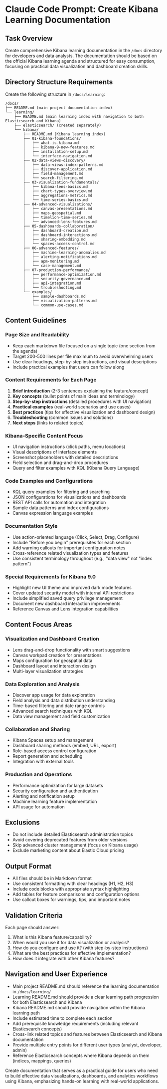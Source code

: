 # Claude Code Prompt: Create Kibana Learning Documentation

## Task Overview
Create comprehensive Kibana learning documentation in the `/docs` directory for developers and data analysts. The documentation should be based on the official Kibana learning agenda and structured for easy consumption, focusing on practical data visualization and dashboard creation skills.

## Directory Structure Requirements
Create the following structure in `/docs/learning`:

```
/docs/
├── README.md (main project documentation index)
└── learning/
    ├── README.md (main learning index with navigation to both Elasticsearch and Kibana)
    ├── elasticsearch/ (created separately)
    └── kibana/
        ├── README.md (Kibana learning index)
        ├── 01-kibana-foundations/
        │   ├── what-is-kibana.md
        │   ├── kibana-9-new-features.md
        │   ├── installation-setup.md
        │   └── interface-navigation.md
        ├── 02-data-views-discovery/
        │   ├── data-views-index-patterns.md
        │   ├── discover-application.md
        │   ├── field-management.md
        │   └── search-filtering.md
        ├── 03-visualization-fundamentals/
        │   ├── kibana-lens-basics.md
        │   ├── chart-types-overview.md
        │   ├── aggregations-metrics.md
        │   └── time-series-basics.md
        ├── 04-advanced-visualizations/
        │   ├── canvas-presentations.md
        │   ├── maps-geospatial.md
        │   ├── timelion-time-series.md
        │   └── advanced-lens-features.md
        ├── 05-dashboards-collaboration/
        │   ├── dashboard-creation.md
        │   ├── dashboard-interactions.md
        │   ├── sharing-embedding.md
        │   └── spaces-access-control.md
        ├── 06-advanced-features/
        │   ├── machine-learning-anomalies.md
        │   ├── alerting-notifications.md
        │   ├── apm-monitoring.md
        │   └── case-management.md
        ├── 07-production-performance/
        │   ├── performance-optimization.md
        │   ├── security-governance.md
        │   ├── api-integration.md
        │   └── troubleshooting.md
        └── examples/
            ├── sample-dashboards.md
            ├── visualization-patterns.md
            └── common-use-cases.md
```

## Content Guidelines

### Page Size and Readability
- Keep each markdown file focused on a single topic (one section from the agenda)
- Target 200-500 lines per file maximum to avoid overwhelming users
- Use clear headings, step-by-step instructions, and visual descriptions
- Include practical examples that users can follow along

### Content Requirements for Each Page
1. **Brief introduction** (2-3 sentences explaining the feature/concept)
2. **Key concepts** (bullet points of main ideas and terminology)
3. **Step-by-step instructions** (detailed procedures with UI navigation)
4. **Practical examples** (real-world scenarios and use cases)
5. **Best practices** (tips for effective visualization and dashboard design)
6. **Troubleshooting** (common issues and solutions)
7. **Next steps** (links to related topics)

### Kibana-Specific Content Focus
- UI navigation instructions (click paths, menu locations)
- Visual descriptions of interface elements
- Screenshot placeholders with detailed descriptions
- Field selection and drag-and-drop procedures
- Query and filter examples with KQL (Kibana Query Language)

### Code Examples and Configurations
- KQL query examples for filtering and searching
- JSON configurations for visualizations and dashboards
- REST API calls for automation and integration
- Sample data patterns and index configurations
- Canvas expression language examples

### Documentation Style
- Use action-oriented language (Click, Select, Drag, Configure)
- Include "Before you begin" prerequisites for each section
- Add warning callouts for important configuration notes
- Cross-reference related visualization types and features
- Use consistent terminology throughout (e.g., "data view" not "index pattern")

### Special Requirements for Kibana 9.0
- Highlight new UI theme and improved dark mode features
- Cover updated security model with internal API restrictions
- Include simplified saved query privilege management
- Document new dashboard interaction improvements
- Reference Canvas and Lens integration capabilities

## Content Focus Areas

### Visualization and Dashboard Creation
- Lens drag-and-drop functionality with smart suggestions
- Canvas workpad creation for presentations
- Maps configuration for geospatial data
- Dashboard layout and interaction design
- Multi-layer visualization strategies

### Data Exploration and Analysis
- Discover app usage for data exploration
- Field analysis and data distribution understanding
- Time-based filtering and date range controls
- Advanced search techniques with KQL
- Data view management and field customization

### Collaboration and Sharing
- Kibana Spaces setup and management
- Dashboard sharing methods (embed, URL, export)
- Role-based access control configuration
- Report generation and scheduling
- Integration with external tools

### Production and Operations
- Performance optimization for large datasets
- Security configuration and authentication
- Alerting and notification setup
- Machine learning feature implementation
- API usage for automation

## Exclusions
- Do not include detailed Elasticsearch administration topics
- Avoid covering deprecated features from older versions
- Skip advanced cluster management (focus on Kibana usage)
- Exclude marketing content about Elastic Cloud pricing

## Output Format
- All files should be in Markdown format
- Use consistent formatting with clear headings (H1, H2, H3)
- Include code blocks with appropriate syntax highlighting
- Add tables for feature comparisons and configuration options
- Use callout boxes for warnings, tips, and important notes

## Validation Criteria
Each page should answer:
1. What is this Kibana feature/capability?
2. When would you use it for data visualization or analysis?
3. How do you configure and use it? (with step-by-step instructions)
4. What are the best practices for effective implementation?
5. How does it integrate with other Kibana features?

## Navigation and User Experience
- Main project README.md should reference the learning documentation in `/docs/learning/`
- Learning README.md should provide a clear learning path progression for both Elasticsearch and Kibana
- Kibana README.md should provide navigation within the Kibana learning path  
- Include estimated time to complete each section
- Add prerequisite knowledge requirements (including relevant Elasticsearch concepts)
- Cross-link related topics and features between Elasticsearch and Kibana documentation
- Provide multiple entry points for different user types (analyst, developer, admin)
- Reference Elasticsearch concepts where Kibana depends on them (indices, mappings, queries)

Create documentation that serves as a practical guide for users who need to build effective data visualizations, dashboards, and analytics workflows using Kibana, emphasizing hands-on learning with real-world applications.